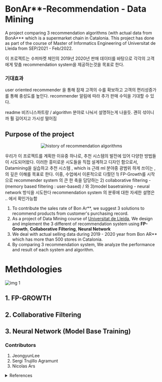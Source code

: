 # BonAr**-Recommendation - Data Mining
 A project comparing 3 recommendation algorithms (with actual data from BonA*** which is a supermarket chain in Catalonia. 
This project has done as part of the course of Master of Informatics Engineering of Universitat de Lleida from SEP/2021 - Feb/2022.

이 프로젝트는 수퍼마켓 체인의 2019년 2020년 판매 데이터를 바탕으로 각각의 고객에게 맞춤 recommendation system을 제공하는것을 목표로 한다. 

### 기대효과
user oriented recommender 을 통해 잠재 고객의 수를 확보하고 고객의 편리성증가를 통해 충성도를 높인다. 
recommender 알림에 따라 추가 판매 수익을 기대할 수 있다. 

readme 비즈니스파트랑 / algorithm 분야로 나눠서 설명하는게 나을듯. 괜히 섞이니까 훨 길어지고 가시성 떨어짐

## Purpose of the project

<div align="center"> 
  
![history of recommendation algorithms](https://miro.medium.com/max/640/1*LOWHd7gVCXOB08OhQaOiyw.jpeg)
</div>

우리가 이 프로젝트를 계획한 이유중 하나로, 추천 시스템의 발전에 있어 다양한 방법들이 시도되어왔다. 이러한 흥미로운 시도들을 직접 설계하고 디자인 함으로서, Datamining을 실습하고 추천 시스템 , which is 근래 ml 분야중 광범위 하게 쓰이는 ,의 깊은 이해를 목표로 한다.
이중, 수업에서 이론적으로 다뤘던 1) FP-Growth를 시작으로 recommender system 의 큰 한 축을 담당하는 2) collaborative filtering - (memory based filtering : user-based) / 와  3)model basetraining - neural network 방식을 시도한다 
recommendation system 의 분류에 대한 자세한 설명은 .. 에서 확인가능함

1. To contribute the sales rate of Bon Ar**, we suggest 3 solutions to recommend products from customer's purchasing record.
2. As a project of Data Mining course of [Universitat de Lleida](https://masterinformatica.udl.cat/es/), We design and implement the 3 different of recommendation system using **FP-Growth**, **Collaborative Filtering**, **Neural Network**
3. We deal with actual selling data during 2019 - 2020 year from Bon AR** which has more than 500 stores in Catalonia.
4. By comparing 3 recommendation system, We analyze the performance and result of each system and algorithm. 



# Methdologies 

![img 1](
https://ars.els-cdn.com/content/image/1-s2.0-S1110866515000341-gr2.jpg) 


## 1. FP-GROWTH


## 2. Collaborative Filtering

## 3. Neural Network (Model Base Training)




### Contributors 
1. JeongyunLee
2. Sergi Trujillo Agramunt
3. Nicolas Ars







<details>
<summary>References</summary>
<div markdown="1">
history of recommender systems
https://medium.com/geekculture/overview-of-recommender-systems-and-implementations-cae13088369

img 1
F.O. Isinkaye, Y.O. Folajimi, B.A. Ojokoh,
Recommendation systems: Principles, methods and evaluation,
Egyptian Informatics Journal,
Volume 16, Issue 3,
2015,
Pages 261-273,
ISSN 1110-8665,
https://doi.org/10.1016/j.eij.2015.06.005.
(https://www.sciencedirect.com/science/article/pii/S1110866515000341)
Abstract: On the Internet, where the number of choices is overwhelming, there is need to filter, prioritize and efficiently deliver relevant information in order to alleviate the problem of information overload, which has created a potential problem to many Internet users. Recommender systems solve this problem by searching through large volume of dynamically generated information to provide users with personalized content and services. This paper explores the different characteristics and potentials of different prediction techniques in recommendation systems in order to serve as a compass for research and practice in the field of recommendation systems.
Keywords: Collaborative filtering; Content-based filtering; Hybrid filtering technique; Recommendation systems; Evaluation

</div>
</details>
